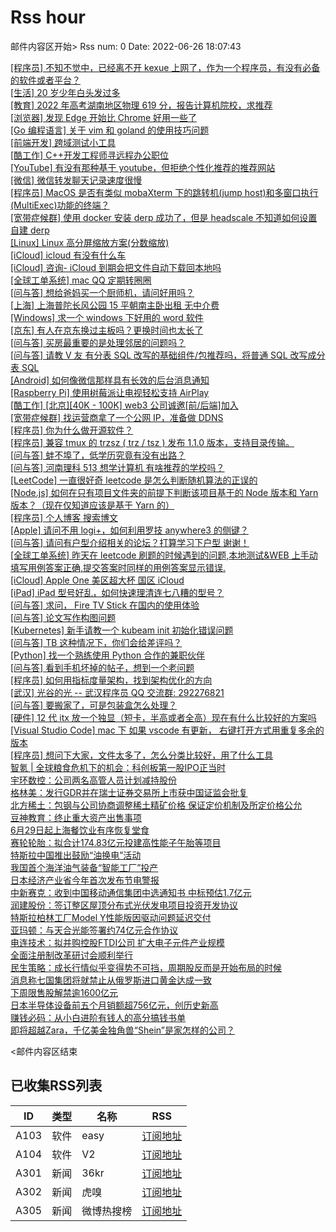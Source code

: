 # Rss hour

邮件内容区开始>
Rss num: 0  Date: 2022-06-26 18:07:43 <br/>

<a href='https://www.v2ex.com/t/862307#reply0'>[程序员] 不知不觉中，已经离不开 kexue 上网了，作为一个程序员，有没有必备的软件或者平台？</a><br/>
<a href='https://www.v2ex.com/t/862305#reply1'>[生活] 20 岁少年白头发过多</a><br/>
<a href='https://www.v2ex.com/t/862304#reply0'>[教育] 2022 年高考湖南地区物理 619 分，报告计算机院校，求推荐</a><br/>
<a href='https://www.v2ex.com/t/862303#reply5'>[浏览器] 发现 Edge 开始比 Chrome 好用一些了</a><br/>
<a href='https://www.v2ex.com/t/862302#reply7'>[Go 编程语言] 关于 vim 和 goland 的使用技巧问题</a><br/>
<a href='https://www.v2ex.com/t/862301#reply0'>[前端开发] 跨域测试小工具</a><br/>
<a href='https://www.v2ex.com/t/862300#reply0'>[酷工作] C++开发工程师寻远程办公职位</a><br/>
<a href='https://www.v2ex.com/t/862299#reply0'>[YouTube] 有没有那种基于 youtube，但拒绝个性化推荐的推荐网站</a><br/>
<a href='https://www.v2ex.com/t/862298#reply0'>[微信] 微信转发聊天记录速度很慢</a><br/>
<a href='https://www.v2ex.com/t/862297#reply0'>[程序员] MacOS 是否有类似 mobaXterm 下的跳转机(jump host)和多窗口执行(MultiExec)功能的终端？</a><br/>
<a href='https://www.v2ex.com/t/862296#reply0'>[宽带症候群] 使用 docker 安装 derp 成功了，但是 headscale 不知道如何设置自建 derp</a><br/>
<a href='https://www.v2ex.com/t/862295#reply7'>[Linux] Linux 高分屏缩放方案(分数缩放)</a><br/>
<a href='https://www.v2ex.com/t/862294#reply1'>[iCloud] icloud 有没有什么车</a><br/>
<a href='https://www.v2ex.com/t/862293#reply2'>[iCloud] 咨询- iCloud 到期会把文件自动下载回本地吗</a><br/>
<a href='https://www.v2ex.com/t/862292#reply0'>[全球工单系统] mac QQ 定期转圈圈</a><br/>
<a href='https://www.v2ex.com/t/862291#reply2'>[问与答] 想给爸妈买一个厨师机，请问好用吗？</a><br/>
<a href='https://www.v2ex.com/t/862290#reply0'>[上海] 上海普陀长风公园 15 平朝南主卧出租 无中介费</a><br/>
<a href='https://www.v2ex.com/t/862289#reply24'>[Windows] 求一个 windows 下好用的 word 软件</a><br/>
<a href='https://www.v2ex.com/t/862287#reply6'>[京东] 有人在京东换过主板吗？更换时间也太长了</a><br/>
<a href='https://www.v2ex.com/t/862286#reply11'>[问与答] 买房最重要的是处理邻居的问题吗？</a><br/>
<a href='https://www.v2ex.com/t/862284#reply0'>[问与答] 请教 V 友 有分表 SQL 改写的基础组件/包推荐吗，将普通 SQL 改写成分表 SQL</a><br/>
<a href='https://www.v2ex.com/t/862283#reply10'>[Android] 如何像微信那样具有长效的后台消息通知</a><br/>
<a href='https://www.v2ex.com/t/862282#reply0'>[Raspberry Pi] 使用树莓派让电视轻松支持 AirPlay</a><br/>
<a href='https://www.v2ex.com/t/862280#reply0'>[酷工作] [北京][40K - 100K] web3 公司诚邀[前/后端]加入</a><br/>
<a href='https://www.v2ex.com/t/862279#reply12'>[宽带症候群] 找运营商拿了一个公网 IP，准备做 DDNS</a><br/>
<a href='https://www.v2ex.com/t/862278#reply10'>[程序员] 你为什么做开源软件？</a><br/>
<a href='https://www.v2ex.com/t/862277#reply0'>[程序员] 兼容 tmux 的 trzsz ( trz / tsz ) 发布 1.1.0 版本，支持目录传输。</a><br/>
<a href='https://www.v2ex.com/t/862276#reply17'>[问与答] 蚌不埠了，低学历究竟有没有出路？</a><br/>
<a href='https://www.v2ex.com/t/862273#reply1'>[问与答] 河南理科 513 想学计算机 有啥推荐的学校吗？</a><br/>
<a href='https://www.v2ex.com/t/862272#reply1'>[LeetCode] 一直很好奇 leetcode 是怎么判断随机算法的正误的</a><br/>
<a href='https://www.v2ex.com/t/862271#reply3'>[Node.js] 如何在只有项目文件夹的前提下判断该项目基于的 Node 版本和 Yarn 版本？（现在仅知道应该是基于 Yarn 的）</a><br/>
<a href='https://www.v2ex.com/t/862270#reply12'>[程序员] 个人博客 搜索博文</a><br/>
<a href='https://www.v2ex.com/t/862269#reply9'>[Apple] 请问不用 logi+，如何利用罗技 anywhere3 的侧键？</a><br/>
<a href='https://www.v2ex.com/t/862268#reply6'>[问与答] 请问有户型介绍相关的论坛？打算学习下户型 谢谢！</a><br/>
<a href='https://www.v2ex.com/t/862267#reply0'>[全球工单系统] 昨天在 leetcode 刷题的时候遇到的问题,本地测试&WEB 上手动填写用例答案正确,提交答案时同样的用例答案显示错误.</a><br/>
<a href='https://www.v2ex.com/t/862266#reply3'>[iCloud] Apple One 美区超大杯 国区 iCloud</a><br/>
<a href='https://www.v2ex.com/t/862263#reply10'>[iPad] iPad 型号好乱，如何快速理清连七八糟的型号？</a><br/>
<a href='https://www.v2ex.com/t/862261#reply6'>[问与答] 求问， Fire TV Stick 在国内的使用体验</a><br/>
<a href='https://www.v2ex.com/t/862260#reply11'>[问与答] 论文写作构图问题</a><br/>
<a href='https://www.v2ex.com/t/862259#reply6'>[Kubernetes] 新手请教一个 kubeam init 初始化错误问题</a><br/>
<a href='https://www.v2ex.com/t/862258#reply19'>[问与答] TB 这种情况下，你们会给差评吗？</a><br/>
<a href='https://www.v2ex.com/t/862257#reply14'>[Python] 找一个熟练使用 Python 合作的兼职伙伴</a><br/>
<a href='https://www.v2ex.com/t/862256#reply8'>[问与答] 看到手机坏掉的帖子，想到一个老问题</a><br/>
<a href='https://www.v2ex.com/t/862255#reply0'>[程序员] 如何用指标度量架构，找到架构优化的方向</a><br/>
<a href='https://www.v2ex.com/t/862254#reply0'>[武汉] 光谷的光 -- 武汉程序员 QQ 交流群: 292276821</a><br/>
<a href='https://www.v2ex.com/t/862252#reply5'>[问与答] 要搬家了，可是包装盒怎么处理？</a><br/>
<a href='https://www.v2ex.com/t/862251#reply9'>[硬件] 12 代 itx 放一个独显（短卡，半高或者全高）现在有什么比较好的方案吗</a><br/>
<a href='https://www.v2ex.com/t/862250#reply5'>[Visual Studio Code] mac 下 如果 vscode 有更新， 右键打开方式用重复多余的版本</a><br/>
<a href='https://www.v2ex.com/t/862248#reply27'>[程序员] 想问下大家，文件太多了，怎么分类比较好，用了什么工具</a><br/>
<a href='https://36kr.com/p/1800426389701634'>智氪 | 全球粮食危机下的机会：科创板第一股IPO正当时</a><br/>
<a href='https://36kr.com/newsflashes/1801660063040519'>宇环数控：公司两名高管人员计划减持股份</a><br/>
<a href='https://36kr.com/newsflashes/1801658284934402'>格林美：发行GDR并在瑞士证券交易所上市获中国证监会批复</a><br/>
<a href='https://36kr.com/newsflashes/1801653687518213'>北方稀土：包钢与公司协商调整稀土精矿价格 保证定价机制及所定价格公允</a><br/>
<a href='https://36kr.com/newsflashes/1801652005537030'>豆神教育：终止重大资产出售事项</a><br/>
<a href='https://36kr.com/newsflashes/1801651054887942'>6月29日起上海餐饮业有序恢复堂食</a><br/>
<a href='https://36kr.com/newsflashes/1801600566215689'>赛轮轮胎：拟合计174.83亿元投建高性能子午胎等项目</a><br/>
<a href='https://36kr.com/newsflashes/1801599540954376'>特斯拉中国推出鼓励“油换电”活动</a><br/>
<a href='https://36kr.com/newsflashes/1801598891590660'>我国首个海洋油气装备“智能工厂”投产</a><br/>
<a href='https://36kr.com/newsflashes/1801597774545922'>日本经济产业省今年首次发布节电警报</a><br/>
<a href='https://36kr.com/newsflashes/1801595949778185'>中新赛克：收到中国移动通信集团中选通知书 中标预估1.7亿元</a><br/>
<a href='https://36kr.com/newsflashes/1801595126777089'>润建股份：签订整区屋顶分布式光伏发电项目投资开发协议</a><br/>
<a href='https://36kr.com/newsflashes/1801592712414216'>特斯拉柏林工厂Model Y性能版因驱动问题延迟交付</a><br/>
<a href='https://36kr.com/newsflashes/1801588676642050'>亚玛顿：与天合光能签署约74亿元合作协议</a><br/>
<a href='https://36kr.com/newsflashes/1801585000825857'>电连技术：拟并购控股FTDI公司 扩大电子元件产业规模</a><br/>
<a href='https://36kr.com/newsflashes/1801527715120391'>全面注册制改革研讨会顺利举行</a><br/>
<a href='https://36kr.com/newsflashes/1801527183492096'>民生策略：成长行情似乎变得势不可挡，周期股反而是开始布局的时候</a><br/>
<a href='https://36kr.com/newsflashes/1801491685393664'>消息称七国集团将就禁止从俄罗斯进口黄金达成一致</a><br/>
<a href='https://36kr.com/newsflashes/1801488814818566'>下周限售股解禁逾1600亿元</a><br/>
<a href='https://36kr.com/newsflashes/1801486473807104'>日本半导体设备前五个月销额超756亿元，创历史新高</a><br/>
<a href='http://www.huxiu.com/article/591957.html?f=wangzhan'>赚钱必码：从小白进阶有钱人的高分搞钱书单</a><br/>
<a href='http://www.huxiu.com/article/591617.html?f=wangzhan'>即将超越Zara，千亿美金独角兽“Shein”是家怎样的公司？</a><br/>


<邮件内容区结束

## 已收集RSS列表

| ID | 类型 | 名称  | RSS  |
| -- | -- | -- | -- | 
| A103  | 软件 | easy | [订阅地址](http://rsshub.v2fy.com:1200/weibo/user/1088413295) |
| A104  | 软件 | V2  | [订阅地址](http://www.v2ex.com/index.xml) |
| A301  | 新闻 | 36kr | [订阅地址](https://www.36kr.com/feed) |
| A302  | 新闻 | 虎嗅 | [订阅地址](https://www.huxiu.com/rss/0.xml) |
| A305  | 新闻 | 微博热搜榜 | [订阅地址](https://rsshub.app/weibo/search/hot) |
